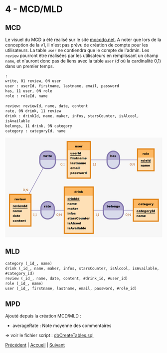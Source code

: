 # 4 - MCD/MLD

## MCD

Le visuel du MCD a été réalisé sur le site [mocodo.net](https://www.mocodo.net/).
A noter que lors de la conception de la v1, il n'est pas prévu de création de compte pour les utilisateurs. La table `user` ne contiendra que le compte de l'admin.
Les `review` pourront être réalisées par les utilisateurs en remplissant un champ `name`, et n'auront donc pas de liens avec la table `user` (d'où la cardinalité 0,1) dans un premier temps.


```
:
write, 01 review, 0N user
user : userId, firstname, lastname, email, password
has, 11 user, 0N role
role : roleId, name

review: reviewId, name, date, content
rate, 0N drink, 11 review
drink : drinkId, name, maker, infos, starsCounter, isAlcool, isAvailable
belongs, 11 drink, 0N category
category : categoryId, name
```

![MCD](images/MCD.png)

## MLD

```
category (_id_, name)
drink (_id_, name, maker, infos, starsCounter, isAlcool, isAvailable, #category_id)
review (_id_, name, date, content, #drink_id, #user_id)
role (_id_, name)
user (_id_, firstname, lastname, email, password, #role_id)
```

## MPD

Ajouté depuis la création MCD/MLD :
- averageRate : Note moyenne des commentaires

=> voir le fichier script : [dbCreateTables.sql](../scripts/dbCreateTables.sql)

[Précédent](3-Use-cases.md) | [Accueil](0-Sommaire.md) | [Suivant](5-Mood-Board.md)